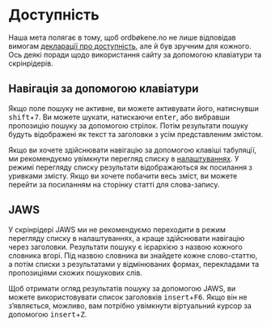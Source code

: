 # Доступність
Наша мета полягає в тому, щоб ordbøkene.no не лише відповідав вимогам [декларації про доступність](https://uustatus.no/nb/erklaringer/publisert/b2a6f8d0-3a16-4716-8bc8-46ac3c161935), але й був зручним для кожного.
Ось деякі поради щодо використання сайту за допомогою клавіатури та скрінрідерів.

## Навігація за допомогою клавіатури
Якщо поле пошуку не активне, ви можете активувати його, натиснувши <kbd>shift</kbd>+<kbd>7</kbd>. Ви можете шукати, натискаючи <kbd>enter</kbd>, або вибравши пропозицію пошуку за допомогою стрілок. Потім результати пошуку будуть відображені як текст та заголовки з усім представленим змістом.

Якщо ви хочете здійснювати навігацію за допомогою клавіші табуляції, ми рекомендуємо увімкнути перегляд списку в [налаштуваннях](/ukr/settings).
У режимі перегляду списку результати відображаються як посилання з уривками змісту. Якщо ви хочете побачити весь зміст, ви можете перейти за посиланням на сторінку статті для слова-запису.

## JAWS
У скрінрідері JAWS ми не рекомендуємо переходити в режим перегляду списку в налаштуваннях, а краще здійснювати навігацію через заголовки. Результати пошуку є ієрархією з назвою кожного словника вгорі. Під назвою словника ви знайдете кожне слово-статтю, а потім списки з результатами у відмінюваних формах, перекладами та пропозиціями схожих пошукових слів.

Щоб отримати огляд результатів пошуку за допомогою JAWS, ви можете використовувати список заголовків <kbd>insert</kbd>+<kbd>F6</kbd>. Якщо він не з’являється, можливо, вам потрібно увімкнути віртуальний курсор за допомогою <kbd>insert</kbd>+<kbd>Z</kbd>.